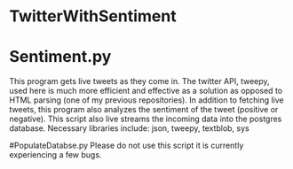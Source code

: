 # TwitterWithSentiment

# Sentiment.py
This program gets live tweets as they come in. The twitter API, tweepy, used here is much more efficient and effective as a solution as opposed to HTML parsing (one of my previous repositories). In addition to fetching live tweets, this program also analyzes the sentiment of the tweet (positive or negative). This script also live streams the incoming data into the postgres database.
Necessary libraries include: json, tweepy, textblob, sys

#PopulateDatabse.py
Please do not use this script it is currently experiencing a few bugs.
